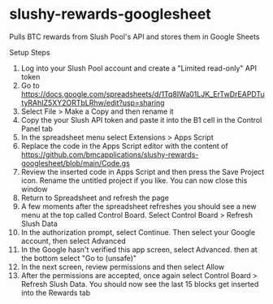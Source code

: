 # slushy-rewards-googlesheet
Pulls BTC rewards from Slush Pool's API and stores them in Google Sheets

Setup Steps
1. Log into your Slush Pool account and create a "Limited read-only" API token
2. Go to https://docs.google.com/spreadsheets/d/1Tq8IWa01LJK_ErTwDrEAPDTutyRAhIZ5XY2ORTbLRhw/edit?usp=sharing
3. Select File > Make a Copy and then rename it
4. Copy the your Slush API token and paste it into the B1 cell in the Control Panel tab
5. In the spreadsheet menu select Extensions > Apps Script
6. Replace the code in the Apps Script editor with the content of https://github.com/bmcapplications/slushy-rewards-googlesheet/blob/main/Code.gs
7. Review the inserted code in Apps Script and then press the Save Project icon. Rename the untitled project if you like. You can now close this window
8. Return to Spreadsheet and refresh the page
9. A few moments after the spreadsheet refreshes you should see a new menu at the top called Control Board. Select Control Board > Refresh Slush Data
10. In the authorization prompt, select Continue. Then select your Google account, then select Advanced
11. In the Google hasn't verified this app screen, select Advanced. then at the bottom select "Go to <app script project name> (unsafe)"
12. In the next screen, review permissions and then select Allow
13. After the permissions are accepted, once again select Control Board > Refresh Slush Data. You should now see the last 15 blocks get inserted into the Rewards tab
